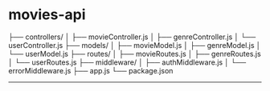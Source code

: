 # movies-api


├── controllers/
│   ├── movieController.js
│   ├── genreController.js
│   └── userController.js
├── models/
│   ├── movieModel.js
│   ├── genreModel.js
│   └── userModel.js
├── routes/
│   ├── movieRoutes.js
│   ├── genreRoutes.js
│   └── userRoutes.js
├── middleware/
│   ├── authMiddleware.js
│   └── errorMiddleware.js
├── app.js
└── package.json

-----

